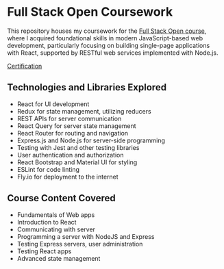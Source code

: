 # Full Stack Open Coursework

This repository houses my coursework for the [Full Stack Open course](https://fullstackopen.com/en/), where I acquired foundational skills in modern JavaScript-based web development, particularly focusing on building single-page applications with React, supported by RESTful web services implemented with Node.js.

[Certification](https://studies.cs.helsinki.fi/stats/api/certificate/fullstackopen/en/b254f25ace02a9aff71690cfa09c16ab)

## Technologies and Libraries Explored
- React for UI development
- Redux for state management, utilizing reducers
- REST APIs for server communication
- React Query for server state management
- React Router for routing and navigation
- Express.js and Node.js for server-side programming
- Testing with Jest and other testing libraries
- User authentication and authorization
- React Bootstrap and Material UI for styling
- ESLint for code linting
- Fly.io for deployment to the internet
  
## Course Content Covered
- Fundamentals of Web apps
- Introduction to React
- Communicating with server
- Programming a server with NodeJS and Express
- Testing Express servers, user administration
- Testing React apps
- Advanced state management

